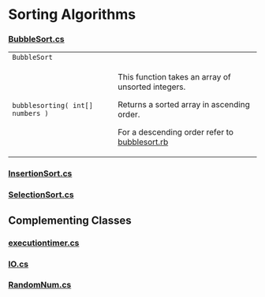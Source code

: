 # Sorting Algorithms  

### [BubbleSort.cs]()  

<table>
  <tr>
    <td colspan="2"><code>BubbleSort</code></td>
  </tr>
  <tr>
    <td><code>bubblesorting( int[] numbers )</code></th>
    <td align="left">
      <p>This function takes an array of unsorted integers.  
      <p>Returns a sorted array in ascending order.</p>
      <p>For a descending order refer to <a href="https://github.com/Bubblemelon/Ruby-Stuff/blob/master/ruby%20practice/bubblesort.rb">bubblesort.rb</a></p>
    </td>
  </tr>
</table>

### [InsertionSort.cs]()  

### [SelectionSort.cs]()  

## Complementing Classes  

### [executiontimer.cs]()  

### [IO.cs]()  

### [RandomNum.cs]()  
